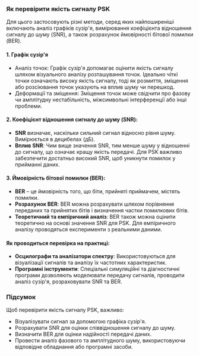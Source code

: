 ### Як перевірити якість сигналу PSK
Для цього застосовують різні методи, серед яких найпоширеніші включають аналіз графіків сузір'я, вимірювання коефіцієнта відношення сигналу до шуму (SNR), а також розрахунок ймовірності бітової помилки (BER).

#### 1. Графік сузір'я
- Аналіз точок: Графік сузір'я допомагає оцінити якість сигналу шляхом візуального аналізу розташування точок. Ідеально чіткі точки означають високу якість сигналу, тоді як розмиття, зміщення або розсіювання точок указують на вплив шуму чи перешкод.
- Деформації та зміщення: Зміщення точок може свідчити про фазову чи амплітудну нестабільність, міжсимвольні інтерференції або інші проблеми.

#### 2. Коефіцієнт відношення сигналу до шуму (SNR):
- **SNR** визначає, наскільки сильний сигнал відносно рівня шуму. Вимірюється в децибелах (дБ).
- **Вплив SNR**: Чим вище значення SNR, тим менше шуму у відношенні до сигналу, що означає кращу якість передачі. Для PSK важливо забезпечити достатньо високий SNR, щоб уникнути помилок у прийманні даних.

#### 3. Ймовірність бітової помилки (BER):
- **BER** – це ймовірність того, що біти, прийняті приймачем, містять помилки.
- **Розрахунок BER**: BER можна розрахувати шляхом порівняння переданих та прийнятих бітів і визначення частки помилкових бітів.
- **Теоретичний та емпіричний аналіз**: BER також можна оцінити теоретично на основі значення SNR для PSK. Для емпіричного аналізу проводяться експерименти з реальними даними.

#### Як проводиться перевірка на практиці:
- **Осцилографи та аналізатори спектру**: Використовуються для візуалізації сигналів та аналізу їх частотних характеристик.
- **Програмні інструменти**: Спеціальні симуляційні та діагностичні програми дозволяють моделювати передачу сигналів, проводити аналіз сузір'я, розраховувати SNR та BER.

### Підсумок
Щоб перевірити якість сигналу PSK, важливо:

- Візуалізувати сигнал за допомогою графіка сузір'я.
- Розрахувати SNR для оцінки співвідношення сигналу до шуму.
- Визначити BER для оцінки надійності передачі даних.
- Провести аналіз фазового та амплітудного шуму, використовуючи відповідне обладнання або програмні засоби.